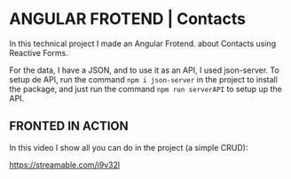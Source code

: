 # ANGULAR FROTEND | Contacts
In this technical project I made an Angular Frotend. about Contacts using Reactive Forms.

For the data, I have a JSON, and to use it as an API, I used json-server. To setup de API, run the command `npm i json-server` in the project to install the package, and just run the command `npm run serverAPI` to setup up the API.

## FRONTED IN ACTION
In this video I show all you can do in the project (a simple CRUD):

https://streamable.com/i9v32l



